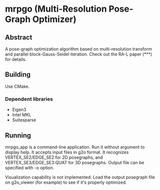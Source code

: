# mrpgo (Multi-Resolution Pose-Graph Optimizer)

## Abstract

A pose-graph optimization algorithm based on multi-resolution transform and parallel block-Gauss-Seidel iteration.
Check out the RA-L paper (***) for details.

## Building

Use CMake.

### Dependent libraries

- Eigen3
- Intel MKL
- Suitesparse

## Running

mrpgo_app is a command-line application.
Run it without argument to display help.
It accepts input files in g2o format.
It recognizes VERTEX_SE2/EDGE_SE2 for 2D posegraphs,
 and VERTEX_SE3/EDGE_SE3:QUAT for 3D posegraphs.
Output file can be specified with -o option.

Visualization capability is not implemented.
Load the output posegraph file on g2o_viewer (for example) to see if it's properly optimized.

